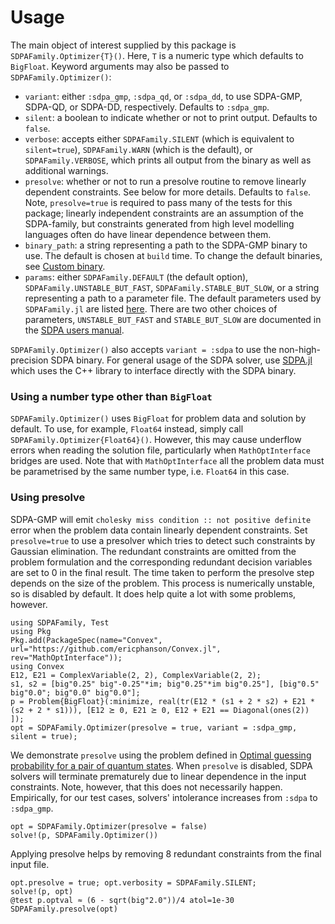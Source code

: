 # Usage

The main object of interest supplied by this package is `SDPAFamily.Optimizer{T}()`. Here, `T` is a numeric type which defaults to `BigFloat`. Keyword arguments may also be passed to `SDPAFamily.Optimizer()`:

* `variant`: either `:sdpa_gmp`, `:sdpa_qd`, or `:sdpa_dd`, to use SDPA-GMP, SDPA-QD, or SDPA-DD, respectively. Defaults to `:sdpa_gmp`.
* `silent`: a boolean to indicate whether or not to print output. Defaults to `false`.
* `verbose`: accepts either `SDPAFamily.SILENT` (which is equivalent to `silent=true`), `SDPAFamily.WARN` (which is the default), or `SDPAFamily.VERBOSE`, which prints all output from the binary as well as additional warnings.
* `presolve`: whether or not to run a presolve routine to remove linearly dependent constraints. See below for more details. Defaults to `false`. Note, `presolve=true` is required to pass many of the tests for this package; linearly independent constraints are an assumption of the SDPA-family, but constraints generated from high level modelling languages often do have linear dependence between them.
* `binary_path`: a string representing a path to the SDPA-GMP binary to use. The default is chosen at `build` time. To change the default binaries, see [Custom binary](@ref).
* `params`: either `SDPAFamily.DEFAULT` (the default option), `SDPAFamily.UNSTABLE_BUT_FAST`, `SDPAFamily.STABLE_BUT_SLOW`, or a string representing a path to a parameter file. The default parameters used by `SDPAFamily.jl` are listed [here](https://github.com/ericphanson/SDPAFamily.jl/blob/master/deps/). There are two other choices of parameters, `UNSTABLE_BUT_FAST` and `STABLE_BUT_SLOW` are documented in the [SDPA users manual](https://sourceforge.net/projects/sdpa/files/sdpa/sdpa.7.1.1.manual.20080618.pdf).

`SDPAFamily.Optimizer()` also accepts `variant = :sdpa` to use the non-high-precision SDPA binary. For general usage of the SDPA solver, use [SDPA.jl](https://github.com/JuliaOpt/SDPA.jl) which uses the C++ library to interface directly with the SDPA binary.

### Using a number type other than `BigFloat`

`SDPAFamily.Optimizer()` uses `BigFloat` for problem data and solution by default. To use, for example, `Float64` instead, simply call `SDPAFamily.Optimizer{Float64}()`. However, this may cause underflow errors when reading the solution file, particularly when `MathOptInterface` bridges are used. Note that with `MathOptInterface` all the problem data must be parametrised by the same number type, i.e. `Float64` in this case.

### Using presolve

SDPA-GMP will emit `cholesky miss condition :: not positive definite` error when the problem data contain linearly dependent constraints. Set `presolve=true` to use a presolver which tries to detect such constraints by Gaussian elimination. The redundant constraints are omitted from the problem formulation and the corresponding redundant decision variables are set to 0 in the final result. The time taken to perform the presolve step depends on the size of the problem. This process is numerically unstable, so is disabled by default. It does help quite a lot with some problems, however. 

```@setup convexquantum
using SDPAFamily, Test
using Pkg
Pkg.add(PackageSpec(name="Convex", url="https://github.com/ericphanson/Convex.jl", rev="MathOptInterface"));
using Convex
E12, E21 = ComplexVariable(2, 2), ComplexVariable(2, 2);
s1, s2 = [big"0.25" big"-0.25"*im; big"0.25"*im big"0.25"], [big"0.5" big"0.0"; big"0.0" big"0.0"];
p = Problem{BigFloat}(:minimize, real(tr(E12 * (s1 + 2 * s2) + E21 * (s2 + 2 * s1))), [E12 ⪰ 0, E21 ⪰ 0, E12 + E21 == Diagonal(ones(2)) ]);
opt = SDPAFamily.Optimizer(presolve = true, variant = :sdpa_gmp, silent = true);

```
We demonstrate `presolve` using the problem defined in [Optimal guessing probability for a pair of quantum states](@ref). When `presolve` is disabled, SDPA solvers will terminate prematurely due to linear dependence in the input constraints. Note, however, that this does not necessarily happen. Empirically, for our test cases, solvers' intolerance increases from `:sdpa` to `:sdpa_gmp`.
```@repl convexquantum
opt = SDPAFamily.Optimizer(presolve = false)
solve!(p, SDPAFamily.Optimizer())
```
Applying presolve helps by removing 8 redundant constraints from the final input file.
```@repl convexquantum
opt.presolve = true; opt.verbosity = SDPAFamily.SILENT;
solve!(p, opt)
@test p.optval ≈ (6 - sqrt(big"2.0"))/4 atol=1e-30
SDPAFamily.presolve(opt)
```
